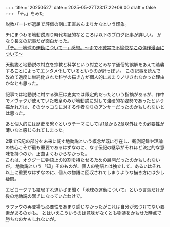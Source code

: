 +++
title = '20250527'
date = 2025-05-27T23:17:22+09:00
draft = false
+++
「チ。」をみた

説教パートが退屈で評価の割に正直あんまりかなという印象。

チにまつわる地動説周り時代考証的なところは以下のブログ記事が詳しい。
かなり長文の記事だが面白かった。  
[「チ。―地球の運動について―」感想。〜歪で不誠実で不愉快なこの傑作漫画について〜](https://adenoi-today.hatenablog.com/entry/2022/07/21/210916)

天動説と地動説の対立を宗教と科学という対立とみなす通俗的誤解をあえて踏襲することによってエンタメ化しているというのが肝っぽい。
この記事を読んで改めて過度に単純化された科学の描き方が個人的にあまりノリきれなかった理由かなとも思った。

記事では地動説に対する弾圧は史実では限定的だったという指摘があるが、作中でノヴァクが使えていた教皇のみが地動説に対して強硬的な姿勢であったという描かれ方は、そのツッコミに対する作者なりのアンサーだったのかもしれないとは思った。

あと個人的には歴史を繋ぐというテーマにしては1章から2章以外はその必要性が薄いなと感じられてしまった。

2章で伝記の部分を未来に託す地動説という概念が既に存在し、観測記録や理論の核心こそが最も重要であるはずなのに、なぜ伝記の継承がそれほど決定的な意味を持つのか、正直よくわからなかった。  
これは、オクジーに物語上の役割を持たせるための展開だったのかもしれないが。
地動説という「知」そのものが、個人の物語とは独立して、あるいはそれ以上に重要なはずなのに、個人の物語に回収されてしまうような描き方には少し疑問。

エピローグ？も結局すれ違いざま聞く「地球の運動について」という言葉だけが後の地動説の繋ぎになっていたわけで。

ラファウの再登場も必要性をあまり感じなかったがこれは自分が気づけてない要素があるのかも。
とはいえこういうのは意味がなくとも物議をかもせた時点で勝ちなのかもしれないが。